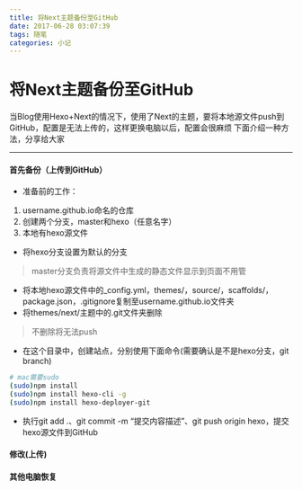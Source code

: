 ```yaml
---
title: 将Next主题备份至GitHub
date: 2017-06-28 03:07:39
tags: 随笔
categories: 小记
---
```


# 将Next主题备份至GitHub

当Blog使用Hexo+Next的情况下，使用了Next的主题，要将本地源文件push到GitHub，配置是无法上传的，这样更换电脑以后，配置会很麻烦
下面介绍一种方法，分享给大家

----------
#### 首先备份（上传到GitHub）
- 准备前的工作：
 1. username.github.io命名的仓库
 2. 创建两个分支，master和hexo（任意名字）
 3. 本地有hexo源文件
- 将hexo分支设置为默认的分支
> master分支负责将源文件中生成的静态文件显示到页面不用管

- 将本地hexo源文件中的_config.yml，themes/，source/，scaffolds/，package.json，.gitignore复制至username.github.io文件夹
- 将themes/next/主题中的.git文件夹删除
> 不删除将无法push

- 在这个目录中，创建站点，分别使用下面命令(需要确认是不是hexo分支，git branch)
```bash
# mac需要sudo
(sudo)npm install
(sudo)npm install hexo-cli -g
(sudo)npm install hexo-deployer-git
```
- 执行git add .、git commit -m “提交内容描述”、git push origin hexo，提交hexo源文件到GitHub

#### 修改(上传)
#### 其他电脑恢复